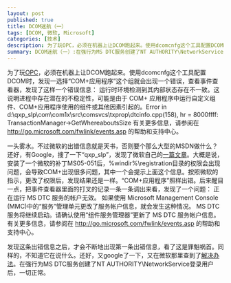 ```yaml
---
layout: post
published: true
title: DCOM迷航（一）
tags: [DCOM, 微软, Microsoft]
categories: [技术]    
description: 为了玩OPC，必须在机器上让DCOM跑起来。使用dcomcnfg这个工具配置DCOM时，发现一选择“COM+应用程序”这个组就会出现一个错误，查看事件查看器，发现了这样一个错误信息：运行时环境检测到其内部状态存在不一致。这说明进程中存在潜在的不稳定性，可能是由于 COM+ 应用程序中运行自定义组件、COM+应用程序使
summary: DCOM迷航（一）:在强行为MS DTC服务创建了NT AUTHORITY\NetworkService登录用户后，一切正常。
---
```

为了玩[OPC](http://www.opcfoundation.org/)，必须在机器上让DCOM跑起来。使用dcomcnfg这个工具配置DCOM时，发现一选择“COM+应用程序”这个组就会出现一个错误，查看事件查看器，发现了这样一个错误信息：
	运行时环境检测到其内部状态存在不一致。这说明进程中存在潜在的不稳定性，可能是由于 COM+ 应用程序中运行自定义组件、COM+应用程序使用的组件或其他因素引起的。Error in d:\qxp_slp\com\com1x\src\comsvcs\txprop\dtcinfo.cpp(158), hr = 8000ffff: TransactionManager->GetWhereaboutsSize 有关更多信息，请参阅在 http://go.microsoft.com/fwlink/events.asp 的帮助和支持中心。
	
一头雾水。不过微软的出错信息就是天书，否则要个那么大型的MSDN做什么？还好，有Google，搜了一下“qxp_slp”，发现了微软自己的[一篇文章](http://support.microsoft.com/kb/909444/zh-cn)。大概是说，安装了一个微软的补丁MS05-051后，%windir%\registration目录的权限会出现问题，会导致COM+出现很多问题，其中一个会提示上面这个信息。按照微软的指示，更改了权限后，发现结果还是一样。“COM+应用程序”照样出错。后来醒目一点，把事件查看器里面的打叉的记录一条一条调出来看，发现了一个问题：
	正在运行 MS DTC 服务的帐户无效。 如果使用 Microsoft Management Console (MMC)中的“服务”管理单元更改了服务帐户信息，就会发生这种情况。 MS DTC 服务将继续启动。请确认使用“组件服务管理器”更新了 MS DTC 服务帐户信息。有关更多信息，请参阅在 http://go.microsoft.com/fwlink/events.asp 的帮助和支持中心。 

发现这条出错信息之后，才会不断地出现第一条出错信息，看了这是罪魁祸首。同样的，不知道它在说什么。还好，又google了一下，又在微软那里查到了[解决办法](http://support.microsoft.com/?scid=kb%3Ben-us%3B903944&x=16&y=6)。在强行为MS DTC服务创建了NT AUTHORITY\NetworkService登录用户后，一切正常。

